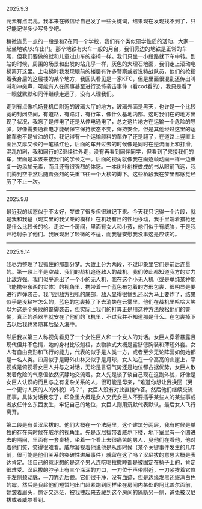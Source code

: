 2025.9.3

元素有点混乱。我本来在微信给自己发了一些关键词，结果现在发现找不到了，只好能记得多少写多少吧。

稍微连贯一点的一段是和Z在同一个学校，我们有个类似研学性质的活动，大家一起坐地铁/火车出门。那个地铁有火车一般的月台，我们旁边的地铁是正常的车厢，但我们要做的就和儿童过山车的座椅一样。我们只坐一小段路就下车中转。到站的时候，周围的场景和出发的站几乎一样，灰色的大理石地面，我们走上滚动电梯离开这里。上电梯时我发现眼前的楼层有许多警察或者说特战队员，他们的枪指着我身后的这层楼的某个地方，我回头看见是一家KFC，但是里面很混乱还传出叫喊和冲突声，可能有人在闹事甚至进行恐怖袭击事件（看cod看的），我只是看了一眼就默默和同伴继续走远了，没有人理我们。

走到有点像机场登机口附近的玻璃大厅的地方，玻璃外面是黑天，也许是一个比较宽的封闭空间，有道路，有路灯，有行车，像什么基地内部。这时我们在的地方出现了状况，我忘了是停电了还是从停电通电了，总之这片地方在运输一个危险的导弹，好像需要通着电才能确保它保持状态不变，保持安全。但是其他经过这里的运输车也不是省油的灯。我记得有一个运输颜料的车炸了还是翻了，在道路上竖直上画出又厚又长的一笔橘红色，后面的车开过去的时候像是同时在逆流而上和打滑。混乱加剧，我和同行的Z继续往外走，没有再看到同伴同学，但看到了来接我们的车，里面是本该来接我们的学长之一。后面的视角就像我在画逐帧动画一样一边重复一边添加元素，而且还有很强烈的体感。一本树叶树枝做成的书从眼前飞远，我们腾到空中然后随着强烈的失重飞往一个大楼的脚下。这些桥段我在梦里都感觉经历了不止一次。

***
2025.9.8

最近我的状态似乎不太好，梦做了很多但很难记下来。今天我只记得一个片段，就是我和我爸（现实里的我父亲的模样）在机场有目的性地移动，我手里端着猎枪还是什么比较长的枪。走过一个房间，里面有女人和小孩，他们似乎有威胁，于是我开枪射杀了他们。我展现出了轻微的不适，而我爸安慰我没事这是应该的。

***
2025.9.14

我尽力整理了我抓住的那部分梦。大致上分为两段，不过印象里它们是前后连贯的。第一段上半是空战，我们的战机追逐敌人的战机。我们彼此都知道我方的实力比敌方强。我们似乎派出了一个小的无人机，我在这个小无人机（或是单纯某种能飞能携带东西的实体）的视角里，携带着一个蓝色布包着的方形包裹，很明显是要进行炸弹袭击。我飞到敌方战机的底部，敌人显得很慌乱还以为马上要炸了，结果似乎是没粘牢怎么的，蓝色的包裹掉了下去消失在云雾里。他们在战机里哈哈大笑以为这是个失败的蹩脚袭击，但实际上我们的打算正是用这种方法放松他们的警惕，真正的杀器早就安在了他们的飞机里，不过我并不知道那是什么。在包裹掉下去以后我也紧随其后坠入海中。

然后我以第三人称视角看见了一个女性巨人和一个女人的对话。女巨人穿着暴露且现代但并不色情，她的身材比较魁梧，衣物款式大概是露脐低胸装和薄短外套。女人有自由变形和飞行的能力，代表的似乎是人类一方，或者至少无论阵营如何她都是一名人类。四周似乎是野外山林又似乎是月球，女人站在一个高高的山崖上，平视或是俯视着女巨人并与之对话，无论是言语气势还是地位都占据优势，女巨人散发着危险的气息但依然沉静地交流着。女人先是谈了谈自己现在这副外貌，好像是女巨人认识的而且与之有复杂关系的人，很可能是母亲，“难道你想让我换回（另一个更讨人厌的人的外貌）吗？”，女巨人没有对此直接作答。然后他们继续交流正事，具体对话我忘了，印象里大概是女人交代女巨人不要插手某些人的某些事或者放任什么东西发生，牢记自己的地位，女巨人则用沉默代表默认。最后女人飞行离开。

第二段是有关汉尼拔的。他们大概在一个法庭里，这个建筑分两层，我有时候是单独的存在有时候在威尔的视角里。先是汉尼拔带着威尔下楼，地下室里有一个凹进去的隔间，里面有一套桌椅，坐着一个看上去很痛苦的男人，见他们在看他，他对着他们笑，笑得很难看。威尔凝视着他说他是从那时候（某个关键事件发生的几年前，很可能是他们关系的突破性进展事件）就留在这了吗？汉尼拔的意思大概是表达肯定。我自己的意识想的是这个男人连吃喝拉撒睡都是被固定在椅子上的，肯定很难受。汉尼拔的脖子上有三个深深的刀口，一刀位于声带附近，一刀紧挨着它位于左侧颈动脉，一刀靠近后颈。它们很干净，没有血迹，但是边缘发黑还缀满白色的霉。然后是我趁他们短暂地出门赶紧跑到同样坐在房间内某处的阿比盖尔面前，她皱着眉头，惊讶又迷茫，被我拽起来去藏到这个房间的隔断另一侧，避免被汉尼拔或者威尔看到。